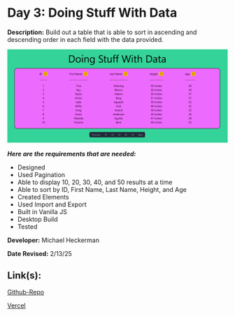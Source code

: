 # Day 3: Doing Stuff With Data

**Description:**  Build out a table that is able to sort in ascending and descending order in each field with the data provided.

![Design preview for Doing Stuff With Data Project](./assets/Screenshot.png)

***Here are the requirements that are needed:***
- Designed
- Used Pagination
- Able to display 10, 20, 30, 40, and 50 results at a time
- Able to sort by ID, First Name, Last Name, Height, and Age
- Created Elements
- Used Import and Export
- Built in Vanilla JS
- Desktop Build
- Tested 


**Developer:** Michael Heckerman

**Date Revised:** 2/13/25


## Link(s):

[Github-Repo](https://github.com/mkheck13/DoingStuffWIthData25)

[Vercel](https://doing-stuff-w-ith-data25.vercel.app/)

